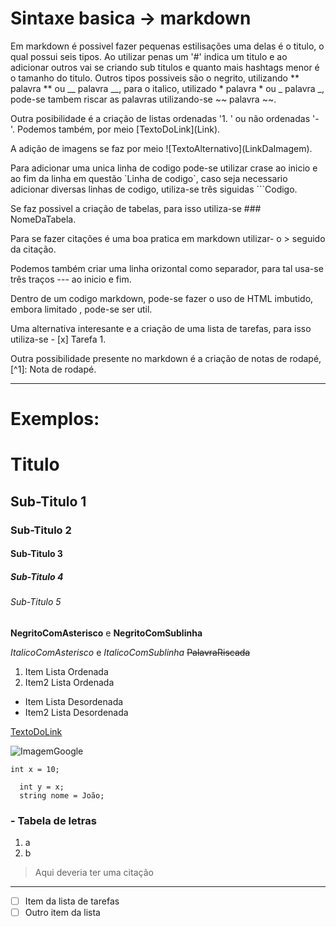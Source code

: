 # Sintaxe basica -> markdown

Em markdown é possivel fazer pequenas estilisações uma delas é o titulo, o qual possui seis tipos. Ao utilizar penas um '#' indica um titulo e ao adicionar outros vai se criando sub titulos e quanto mais hashtags menor é o tamanho do titulo. Outros tipos possiveis são o negrito, utilizando \** palavra ** ou \__ palavra __, para o italico, utilizado \* palavra * ou \_ palavra _, pode-se tambem riscar as palavras utilizando-se \~~ palavra ~~.

Outra posibilidade é a criação de listas ordenadas '1. ' ou não ordenadas '- '. Podemos também, por meio \[TextoDoLink](Link).

A adição de imagens se faz por meio \!\[TextoAlternativo](LinkDaImagem).

Para adicionar uma unica linha de codigo pode-se utilizar crase ao inicio e ao fim da linha em questão \`Linha de codigo`, caso seja necessario adicionar diversas linhas de codigo, utiliza-se três siguidas \```Codigo.

Se faz possivel a criação de tabelas, para isso utiliza-se \### NomeDaTabela.

Para se fazer citações é uma boa pratica em markdown utilizar- o > seguido da citação.

Podemos também criar uma linha orizontal como separador, para tal usa-se três traços \--- ao inicio e fim.

Dentro de um codigo markdown, pode-se fazer o uso de HTML imbutido, embora limitado , pode-se ser util.

Uma alternativa interesante e a criação de uma lista de tarefas, para isso utiliza-se \- [x] Tarefa 1.

Outra possibilidade presente no markdown é a criação de notas de rodapé, \[^1]: Nota de rodapé.

---
# Exemplos:


# Titulo
## Sub-Titulo 1
### Sub-Titulo 2
#### Sub-Titulo 3
##### Sub-Titulo 4
###### Sub-Titulo 5


**NegritoComAsterisco** e __NegritoComSublinha__

*ItalicoComAsterisco* e _ItalicoComSublinha_
~~PalavraRiscada~~


1. Item Lista Ordenada
2. Item2 Lista Ordenada

- Item Lista Desordenada
- Item2 Lista Desordenada

[TextoDoLink](https://github.com/JoaoASouzaN)

![ImagemGoogle](https://www.google.com/images/branding/googlelogo/2x/googlelogo_light_color_92x30dp.png)
[^1]: Essa é uma nota de rodapé

`int x = 10;`

```
  int y = x;
  string nome = João;
```

### - Tabela de letras
1. a
2. b

> Aqui deveria ter uma citação

---

- [ ] Item da lista de tarefas
- [ ] Outro item da lista
